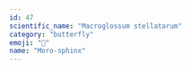 ```yaml
---
id: 47
scientific_name: "Macroglossum stellatarum"
category: "butterfly"
emoji: "🦋"
name: "Moro-sphinx"
---
```

